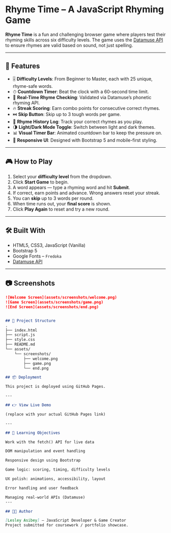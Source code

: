 # Rhyme Time – A JavaScript Rhyming Game

**Rhyme Time** is a fun and challenging browser game where players test their rhyming skills across six difficulty levels. The game uses the [Datamuse API](https://www.datamuse.com/api/) to ensure rhymes are valid based on sound, not just spelling.

---

## 🚀 Features

- 🎚️ **Difficulty Levels**: From Beginner to Master, each with 25 unique, rhyme-safe words.
- ⏱ **Countdown Timer**: Beat the clock with a 60-second time limit.
- 🧠 **Real-Time Rhyme Checking**: Validated via Datamuse’s phonetic rhyming API.
- 🔥 **Streak Scoring**: Earn combo points for consecutive correct rhymes.
- ⏭️ **Skip Button**: Skip up to 3 tough words per game.
- 📜 **Rhyme History Log**: Track your correct rhymes as you play.
- 🌗 **Light/Dark Mode Toggle**: Switch between light and dark themes.
- 📊 **Visual Timer Bar**: Animated countdown bar to keep the pressure on.
- 🎨 **Responsive UI**: Designed with Bootstrap 5 and mobile-first styling.

---

## 🎮 How to Play

1. Select your **difficulty level** from the dropdown.
2. Click **Start Game** to begin.
3. A word appears — type a rhyming word and hit **Submit**.
4. If correct, earn points and advance. Wrong answers reset your streak.
5. You can **skip** up to 3 words per round.
6. When time runs out, your **final score** is shown.
7. Click **Play Again** to reset and try a new round.

---

## 🛠 Built With

- HTML5, CSS3, JavaScript (Vanilla)
- Bootstrap 5
- Google Fonts – `Fredoka`
- [Datamuse API](https://www.datamuse.com/api/)

---

## 📷 Screenshots

```markdown
![Welcome Screen](assets/screenshots/welcome.png)
![Game Screen](assets/screenshots/game.png)
![End Screen](assets/screenshots/end.png)


## 📁 Project Structure
.
├── index.html
├── script.js
├── style.css
├── README.md
└── assets/
    └── screenshots/
        ├── welcome.png
        ├── game.png
        └── end.png

## 📦 Deployment

This project is deployed using GitHub Pages.

---

## 👉 View Live Demo

(replace with your actual GitHub Pages link)

---

## 🎯 Learning Objectives

Work with the fetch() API for live data

DOM manipulation and event handling

Responsive design using Bootstrap

Game logic: scoring, timing, difficulty levels

UX polish: animations, accessibility, layout

Error handling and user feedback

Managing real-world APIs (Datamuse)
---

## 👩‍💻 Author

[Lesley Asibey] – JavaScript Developer & Game Creator
Project submitted for coursework / portfolio showcase.


